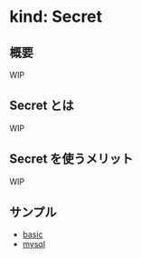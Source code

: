 # kind: Secret

## 概要

WIP

## Secret とは

WIP

## Secret を使うメリット

WIP

## サンプル

+ [basic](./basic/README.md)
+ [mysql](./mysql)
